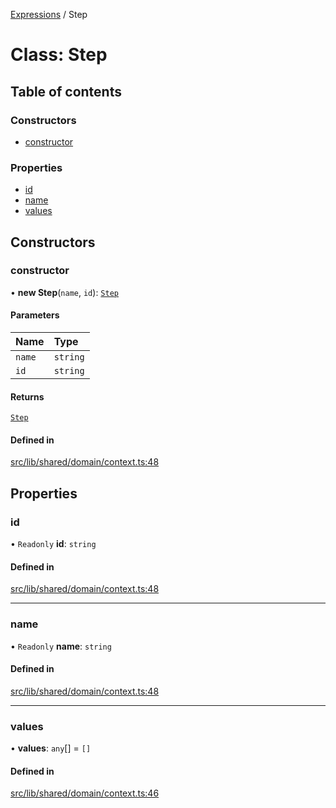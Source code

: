 [Expressions](../README.md) / Step

# Class: Step

## Table of contents

### Constructors

- [constructor](Step.md#constructor)

### Properties

- [id](Step.md#id)
- [name](Step.md#name)
- [values](Step.md#values)

## Constructors

### constructor

• **new Step**(`name`, `id`): [`Step`](Step.md)

#### Parameters

| Name | Type |
| :------ | :------ |
| `name` | `string` |
| `id` | `string` |

#### Returns

[`Step`](Step.md)

#### Defined in

[src/lib/shared/domain/context.ts:48](https://github.com/data7expressions/3xpr/blob/67c52f7411be29dd217e3e83f8162cdf62d63d02/src/lib/shared/domain/context.ts#L48)

## Properties

### id

• `Readonly` **id**: `string`

#### Defined in

[src/lib/shared/domain/context.ts:48](https://github.com/data7expressions/3xpr/blob/67c52f7411be29dd217e3e83f8162cdf62d63d02/src/lib/shared/domain/context.ts#L48)

___

### name

• `Readonly` **name**: `string`

#### Defined in

[src/lib/shared/domain/context.ts:48](https://github.com/data7expressions/3xpr/blob/67c52f7411be29dd217e3e83f8162cdf62d63d02/src/lib/shared/domain/context.ts#L48)

___

### values

• **values**: `any`[] = `[]`

#### Defined in

[src/lib/shared/domain/context.ts:46](https://github.com/data7expressions/3xpr/blob/67c52f7411be29dd217e3e83f8162cdf62d63d02/src/lib/shared/domain/context.ts#L46)
